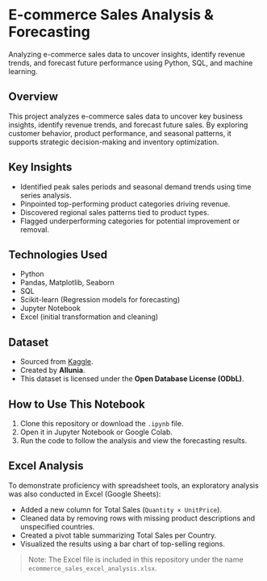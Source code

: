 # E-commerce Sales Analysis & Forecasting  
Analyzing e-commerce sales data to uncover insights, identify revenue trends, and forecast future performance using Python, SQL, and machine learning.

## Overview  
This project analyzes e-commerce sales data to uncover key business insights, identify revenue trends, and forecast future sales. By exploring customer behavior, product performance, and seasonal patterns, it supports strategic decision-making and inventory optimization.

## Key Insights  
- Identified peak sales periods and seasonal demand trends using time series analysis.  
- Pinpointed top-performing product categories driving revenue.  
- Discovered regional sales patterns tied to product types.  
- Flagged underperforming categories for potential improvement or removal.  

## Technologies Used  
- Python  
- Pandas, Matplotlib, Seaborn  
- SQL  
- Scikit-learn (Regression models for forecasting)  
- Jupyter Notebook  
- Excel (initial transformation and cleaning)

## Dataset  
- Sourced from [Kaggle](https://www.kaggle.com/code/allunia/e-commerce-sales-forecast).  
- Created by **Allunia**.  
- This dataset is licensed under the **Open Database License (ODbL)**.

## How to Use This Notebook  
1. Clone this repository or download the `.ipynb` file.  
2. Open it in Jupyter Notebook or Google Colab.  
3. Run the code to follow the analysis and view the forecasting results.

## Excel Analysis 
To demonstrate proficiency with spreadsheet tools, an exploratory analysis was also conducted in Excel (Google Sheets):

- Added a new column for Total Sales (`Quantity × UnitPrice`).
- Cleaned data by removing rows with missing product descriptions and unspecified countries.
- Created a pivot table summarizing Total Sales per Country.
- Visualized the results using a bar chart of top-selling regions.

> Note: The Excel file is included in this repository under the name `ecommerce_sales_excel_analysis.xlsx`.
